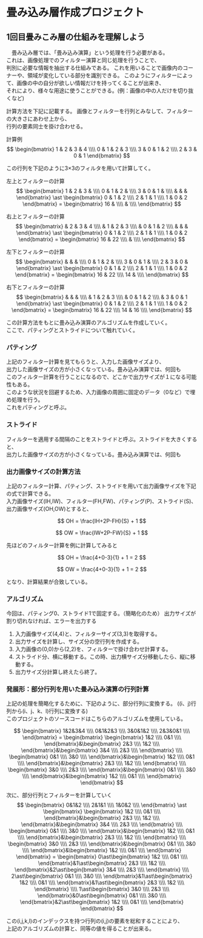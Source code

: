 # 畳み込み層作成プロジェクト

## 1回目畳みこみ層の仕組みを理解しよう

　畳み込み層では、「畳み込み演算」という処理を行う必要がある。  
これは、画像処理でのフィルター演算と同じ処理を行うことで、  
判別に必要な情報を抽出する仕組みである。
これを用いることで画像内のコーナーや、領域が変化している部分を識別できる。
このようにフィルターによって、画像の中の自分が欲しい情報だけを持ってくることが出来き、  
それにより、様々な用途に使うことができる。(例：画像の中の人だけを切り抜くなど)

計算方法を下記に記載する。
画像とフィルターを行列とみなして、フィルターの大きさにあわせ上から、  
行列の要素同士を掛け合わせる。

計算例  
$$
\begin{bmatrix}
1 & 2 & 3 & 4 \\\\
0 & 1 & 2 & 3 \\\\
3 & 0 & 1 & 2 \\\\
2 & 3 & 0 & 1
\end{bmatrix}
$$  

この行列を下記のように3×3のフィルタを用いて計算してく。

左上とフィルターの計算  
$$
\begin{bmatrix}
1 & 2 & 3 &  \\\\
0 & 1 & 2 &  \\\\
3 & 0 & 1 &  \\\\
  &   &   &  
\end{bmatrix}  
\ast  
\begin{bmatrix}
0 & 1 & 2  \\\\
2 & 1 & 1  \\\\
1 & 0 & 2
\end{bmatrix}
= \begin{bmatrix}
16 &  \\\\
 &  \\\\
\end{bmatrix}
$$  

右上とフィルターの計算  
$$
\begin{bmatrix}
  & 2 & 3 & 4 \\\\
  & 1 & 2 & 3 \\\\
  & 0 & 1 & 2 \\\\
  &   &   &
\end{bmatrix}  
\ast  
\begin{bmatrix}
0 & 1 & 2  \\\\
2 & 1 & 1  \\\\
1 & 0 & 2
\end{bmatrix}
= \begin{bmatrix}
16 & 22 \\\\
 &  \\\\
\end{bmatrix}
$$  

左下とフィルターの計算  
$$
\begin{bmatrix}
  &   &   &   \\\\
0 & 1 & 2 &   \\\\
3 & 0 & 1 &   \\\\
2 & 3 & 0 &
\end{bmatrix}  
\ast  
\begin{bmatrix}
0 & 1 & 2  \\\\
2 & 1 & 1  \\\\
1 & 0 & 2
\end{bmatrix}
= \begin{bmatrix}
16 & 22 \\\\
14 &  \\\\
\end{bmatrix}
$$  

右下とフィルターの計算  
$$
\begin{bmatrix}
  &   &   &   \\\\
  & 1 & 2 & 3 \\\\
  & 0 & 1 & 2 \\\\
  & 3 & 0 & 1
\end{bmatrix}  
\ast  
\begin{bmatrix}
0 & 1 & 2  \\\\
2 & 1 & 1  \\\\
1 & 0 & 2
\end{bmatrix}
= \begin{bmatrix}
16 & 22 \\\\
14 & 16 \\\\
\end{bmatrix}
$$  

この計算方法をもとに畳み込み演算のアルゴリズムを作成していく。  
ここで、パティングとストライドについて触れていく。  

### パティング

上記のフィルター計算を見てもらうと、入力した画像サイズより、  
出力した画像サイズの方が小さくなっている。畳み込み演算では、何回も  
このフィルター計算を行うことになるので、どこかで出力サイズが１になる可能性もある。  
このような状況を回避するため、入力画像の周囲に固定のデータ（0など）で埋め処理を行う。  
これをパティングと呼ぶ。

### ストライド

フィルターを適用する間隔のことをストライドと呼ぶ。ストライドを大きくすると、  
出力した画像サイズの方が小さくなっている。畳み込み演算では、何回も

### 出力画像サイズの計算方法

上記のフィルター計算、パティング、ストライドを用いて出力画像サイズを下記の式で計算できる。  
入力画像サイズ(IH,IW)、フィルター(FH,FW)、パティング(P)、ストライド(S)、  
出力画像サイズ(OH,OW)とすると、

$$
OH = \frac{IH+2P-FH}{S} + 1  
$$

$$
OW = \frac{IW+2P-FW}{S} + 1
$$

先ほどのフィルター計算を例に計算してみると  

$$
OH = \frac{4+0-3}{1} + 1 = 2
$$

$$
OW = \frac{4+0-3}{1} + 1 = 2
$$

となり、計算結果が合致している。

### アルゴリズム

今回は、パティング0、ストライド1で固定する。（簡略化のため）
出力サイズが割り切れなければ、エラーを出力する

1. 入力画像サイズ(4,4)と、フィルターサイズ(3,3)を取得する。
2. 出力サイズを計算し、サイズ分の空行列を作成する。
3. 入力画像の(0,0)から(2,2)を、フィルターで掛け合わせ計算する。
4. ストライド分、横に移動する。この時、出力横サイズ分移動したら、縦に移動する。
5. 出力サイズ分計算し終えたら終了。

### 発展形：部分行列を用いた畳み込み演算の行列計算

上記の処理を簡略化するために、下記のように、部分行列に変換する。
((i、j)行列から(i、j、k、l)行列に変換する)  
このプロジェクトのソースコードはこちらのアルゴリズムを使用している。

$$
\begin{bmatrix}
1&2&3&4 \\\\
0&1&2&3 \\\\
3&0&1&2 \\\\
2&3&0&1 \\\\
\end{bmatrix}
= \begin{bmatrix}
\begin{bmatrix}
1&2 \\\\
0&1 \\\\
\end{bmatrix}&\begin{bmatrix}
2&3 \\\\
1&2 \\\\
\end{bmatrix}&\begin{bmatrix}
3&4 \\\\
2&3 \\\\
\end{bmatrix} \\\\
\begin{bmatrix}
0&1 \\\\
3&0 \\\\
\end{bmatrix}&\begin{bmatrix}
1&2 \\\\
0&1 \\\\
\end{bmatrix}&\begin{bmatrix}
2&3 \\\\
1&2 \\\\
\end{bmatrix} \\\\
\begin{bmatrix}
3&0 \\\\
2&3 \\\\
\end{bmatrix}&\begin{bmatrix}
0&1 \\\\
3&0 \\\\
\end{bmatrix}&\begin{bmatrix}
1&2 \\\\
0&1 \\\\
\end{bmatrix}
\end{bmatrix}
$$  

次に、部分行列とフィルターを計算していく
$$
\begin{bmatrix}
0&1&2 \\\\
2&1&1 \\\\
1&0&2 \\\\
\end{bmatrix} \ast \begin{bmatrix}
\begin{bmatrix}
1&2 \\\\
0&1 \\\\
\end{bmatrix}&\begin{bmatrix}
2&3 \\\\
1&2 \\\\
\end{bmatrix}&\begin{bmatrix}
3&4 \\\\
2&3 \\\\
\end{bmatrix} \\\\
\begin{bmatrix}
0&1 \\\\
3&0 \\\\
\end{bmatrix}&\begin{bmatrix}
1&2 \\\\
0&1 \\\\
\end{bmatrix}&\begin{bmatrix}
2&3 \\\\
1&2 \\\\
\end{bmatrix} \\\\
\begin{bmatrix}
3&0 \\\\
2&3 \\\\
\end{bmatrix}&\begin{bmatrix}
0&1 \\\\
3&0 \\\\
\end{bmatrix}&\begin{bmatrix}
1&2 \\\\
0&1 \\\\
\end{bmatrix}
\end{bmatrix} = \begin{bmatrix}
0\ast\begin{bmatrix}
1&2 \\\\
0&1 \\\\
\end{bmatrix}&1\ast\begin{bmatrix}
2&3 \\\\
1&2 \\\\
\end{bmatrix}&2\ast\begin{bmatrix}
3&4 \\\\
2&3 \\\\
\end{bmatrix} \\\\
2\ast\begin{bmatrix}
0&1 \\\\
3&0 \\\\
\end{bmatrix}&1\ast\begin{bmatrix}
1&2 \\\\
0&1 \\\\
\end{bmatrix}&1\ast\begin{bmatrix}
2&3 \\\\
1&2 \\\\
\end{bmatrix} \\\\
1\ast\begin{bmatrix}
3&0 \\\\
2&3 \\\\
\end{bmatrix}&0\ast\begin{bmatrix}
0&1 \\\\
3&0 \\\\
\end{bmatrix}&2\ast\begin{bmatrix}
1&2 \\\\
0&1 \\\\
\end{bmatrix}
\end{bmatrix}
$$

この(i,j,k,l)のインデックスを持つ行列の(i,j)の要素を総和することにより、  
上記のアルゴリズムの計算と、同等の値を得ることが出来る。

